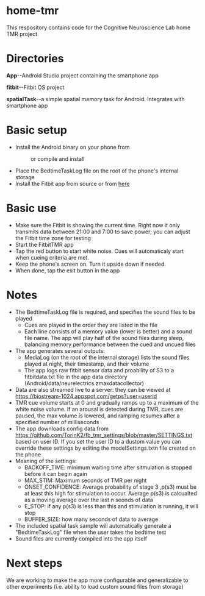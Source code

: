 # home-tmr

This respository contains code for the Cognitive Neuroscience Lab home TMR project

# Directories
**App**--Android Studio project containing the smartphone app

**fitbit**--Fitbit OS project

**spatialTask**--a simple spatial memory task for Android. Integrates with smartphone app



# Basic setup
* Install the Android binary on your phone from <dir> or compile and install
* Place the BedtimeTaskLog file on the root of the phone's internal storage
* Install the Fitbit app from source or from [here](https://gallery.fitbit.com/details/b91790b8-2076-4686-9c5b-33ec6034495e)
# Basic use
* Make sure the Fitbit is showing the current time. Right now it only transmits data between 21:00 and 7:00 to save power; you can adjust the Fitbit time zone for testing
* Start the FitbitTMR app
* Tap the red button to start white noise. Cues will automaticaly start when cueing criteria are met.
* Keep the phone's screen on. Turn it upside down if needed.
* When done, tap the exit button in the app

# Notes
* The BedtimeTaskLog file is required, and specifies the sound files to be played
  * Cues are played in the order they are listed in the file
  * Each line consists of a memory value (lower is better) and a sound file name. The app will play half of the sound files during sleep, balancing memory performance between the cued and uncued files
* The app generates several outputs:
  * MediaLog (on the root of the internal storage) lists the sound files played at night, their timestamp, and their volume
  * The app logs raw fitbit sensor data and proability of S3 to a fitbitdata.txt file in the app data directory (Android/data/neurelectrics.zmaxdatacollector)  
* Data are also streamed live to a server: they can be viewed at https://biostream-1024.appspot.com/getps?user=userid
* TMR cue volume starts at 0 and gradually ramps up to a maximum of the white noise volume. If an arousal is detected during TMR, cues are paused, the max volume is lowered, and ramping resumes after a specified number of milliseconds
* The app downloads config data from https://github.com/TorinK2/fb_tmr_settings/blob/master/SETTINGS.txt based on user ID. If you set the user ID to a dustom value you can override these settings by editing the modelSettings.txtn file created on the phone
* Meaning of the settings:
  *  BACKOFF_TIME: minimum waiting time after sitmulation is stopped before it can begin again
  * MAX_STIM: Maximum seconds of TMR per night
  * ONSET_CONFIDENCE: Average probability of stage 3 ,p(s3) must be at least this high for stimulation to occur. Average p(s3) is calcualted as a moving average over the last n seonds of data
  * E_STOP: if any p(s3) is less than this and stimulation is running, it will stop
  * BUFFER_SIZE: how many seconds of data to average
* The included spatial task sample will automatically generate a "BedtimeTaskLog" file when the user takes the bedtime test
* Sound files are currently compiled into the app itself
  
  
# Next steps
We are working to make the app more configurable and generalizable to other experiments (i.e. ability to load custom sound files from storage)
